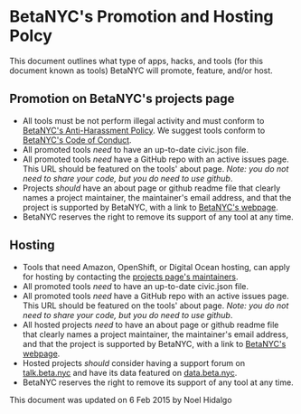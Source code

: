 # BetaNYC's Promotion and Hosting Polcy

This document outlines what type of apps, hacks, and tools (for this document known as tools) BetaNYC will promote, feature, and/or host. 

## Promotion on BetaNYC's projects page 
 * All tools must be not perform illegal activity and must conform to [BetaNYC's Anti-Harassment Policy](https://github.com/BetaNYC/What-is-BetaNYC/blob/master/Code-of-Conduct.md). We suggest tools conform to [BetaNYC's Code of Conduct](https://github.com/BetaNYC/What-is-BetaNYC/blob/master/Code-of-Conduct.md).
 * All promoted tools *need* to have an up-to-date civic.json file.
 * All promoted tools *need* have a GitHub repo with an active issues page. This URL should be featured on the tools' about page. _Note: you do not need to share your code, but you do need to use github_.
 * Projects *should* have an about page or github readme file that clearly names a project maintainer, the maintainer's email address, and that the project is supported by BetaNYC, with a link to [BetaNYC's webpage](http://www.beta.nyc).
* BetaNYC reserves the right to remove its support of any tool at any time.

## Hosting 
 * Tools that need Amazon, OpenShift, or Digital Ocean hosting, can apply for hosting by contacting the [projects page's maintainers](projects@beta.NYC).
 * All promoted tools *need* to have an up-to-date civic.json file.
 * All promoted tools *need* have a GitHub repo with an active issues page. This URL should be featured on the tools' about page. _Note: you do not need to share your code, but you do need to use github_.
 * All hosted projects *need* to have an about page or github readme file that clearly names a project maintainer, the maintainer's email address, and that the project is supported by BetaNYC, with a link to [BetaNYC's webpage](http://www.beta.nyc).
 * Hosted projects *should* consider having a support forum on [talk.beta.nyc](https://talk.beta.nyc) and have its data featured on [data.beta.nyc](https://data.beta.nyc).
 * BetaNYC reserves the right to remove its support of any tool at any time.
 
 This document was updated on 6 Feb 2015 by Noel Hidalgo
